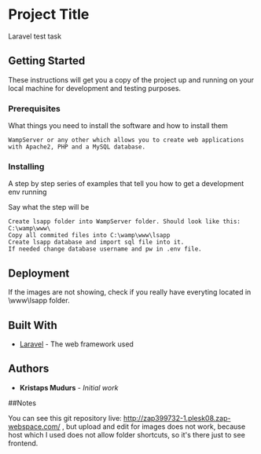 # Project Title

Laravel test task

## Getting Started

These instructions will get you a copy of the project up and running on your local machine for development and testing purposes.

### Prerequisites

What things you need to install the software and how to install them

```
WampServer or any other which allows you to create web applications with Apache2, PHP and a MySQL database.
```

### Installing

A step by step series of examples that tell you how to get a development env running

Say what the step will be

```
Create lsapp folder into WampServer folder. Should look like this: C:\wamp\www\
Copy all commited files into C:\wamp\www\lsapp
Create lsapp database and import sql file into it.
If needed change database username and pw in .env file.
```

## Deployment

If the images are not showing, check if you really have everyting located in \www\lsapp folder.

## Built With

* [Laravel](https://laravel.com/) - The web framework used

## Authors

* **Kristaps Mudurs** - *Initial work* 

##Notes

You can see this git repository live: http://zap399732-1.plesk08.zap-webspace.com/ , but upload and edit for images does not work, because host which I used does not allow folder shortcuts, so it's there just to see frontend.

